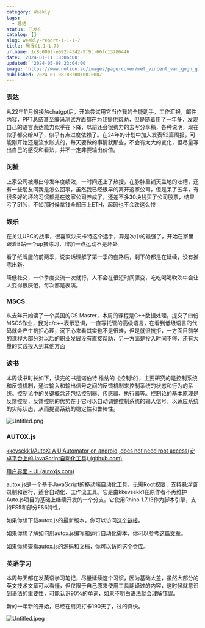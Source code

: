```yaml
---
category: Weekly
tags:
  - 总结
status: 已发布
catalog: []
slug: weekly-report-1-1-1-7
title: 周报(1.1-1.7)
urlname: 1c8c009f-e692-4342-9f9c-66fc13786446
date: '2024-01-11 18:06:00'
updated: '2024-05-08 23:04:00'
image: 'https://www.notion.so/images/page-cover/met_vincent_van_gogh_ginoux.jpg'
published: 2024-01-08T08:00:00.000Z
---
```


### 表达


从22年11月份接触chatgpt后，开始尝试用它当作我的全能助手，工作汇报，邮件内容，PPT总结甚至编码测试方面都在为我提供帮助，但是随着用了一年多，发现自己的语言表达能力似乎在下降，以前还会很费力的去写分享稿，各种说明，现在似乎都交给AI了，似乎有点过度依赖了。在24年的计划中加入发表52篇周报，可能刚开始还是流水账式的，每天要做的事情就那些，不会有太大的变化，但尽量写出自己的感受和看法，并不一定非要输出价值。


### 闲扯


上家公司被爆出停发年度绩效，一时间还上了热搜，在脉脉里铺天盖地的吐槽，还有一些朋友问我是怎么回事，虽然我已经很早的离开这家公司，但是呆了五年，有很多好的坏的习惯都是在这家公司养成了，还差不多30块钱买了公司股票，结果亏了51%，不如那时候拿钱全部压上ETH，起码也不会跌这么惨


### 娱乐


在关注UFC的战事，很喜欢沙夫卡特这个选手，算是次中的最强了，开始在家里跟着B站一个up猪练习，增加一点运动不是坏处


看了纸牌屋的前两季，说实话理解了第一季的套路后，剩下的都是在延续，没有推陈出新。


降低社交，一个季度交流一次就行，人不会在很短时间骤变，吃吃喝喝吹吹牛会让人变得很厌倦，每次都是表演。


### MSCS


从去年开始读了一个美国的CS Master，本周的课程是C++数据处理，提交了四份MSCS作业，我对c/c++表示恐惧，一直写托管的高级语言，在看到低级语言的代码就会产生抗拒心理，沉下心来看其实也不是很难，但是就很抗拒，一方面目前学的课程大部分对以后的职业发展没有直接帮助，另一方面是投入时间不够，还有大量的实践投入到其他方面


### 读书


本周读书时长如下，读完的书是诺伯特·维纳的《控制论》，主要研究的是控制系统和反馈机制，通过输入和输出信号之间的反馈机制来控制系统的状态和行为的系统。控制论中的关键概念还包括控制器、传感器、执行器等。控制论的基本原理是反馈控制，反馈控制的优势在于它可以自动调整控制系统的输入信号，以适应系统的实际状态，从而提高系统的稳定性和鲁棒性。


![Untitled.png](https://prod-files-secure.s3.us-west-2.amazonaws.com/5d24fe63-e567-4804-86f9-9fdc62e13082/4d744901-b410-4924-8554-36cce6e9aab7/Untitled.png?X-Amz-Algorithm=AWS4-HMAC-SHA256&X-Amz-Content-Sha256=UNSIGNED-PAYLOAD&X-Amz-Credential=ASIAZI2LB46643DTSKDV%2F20250407%2Fus-west-2%2Fs3%2Faws4_request&X-Amz-Date=20250407T053945Z&X-Amz-Expires=3600&X-Amz-Security-Token=IQoJb3JpZ2luX2VjEN3%2F%2F%2F%2F%2F%2F%2F%2F%2F%2FwEaCXVzLXdlc3QtMiJHMEUCIQDiPusZ%2F9jBPMqztPXKUwbeJ7W4wHLefvbbOpFi7gIgngIgLTpL44mMEcMemeMWOSCh6GINYPhj47y1AAJhOZBlz0Yq%2FwMIVhAAGgw2Mzc0MjMxODM4MDUiDOfrOJIr7Cm164wqrircA30OXJOMhIxgzxQMl05Oiytt7eTRMugAw21fe9kwvn9WnxELAEO11dEbUfwNzDIugTdo5cm07Z4lc2gima3CTxukgDgvaG9lIAF8pMtxwGzQWtUbIIL5m1gxYeSHZpeKc1mz6YOQYGNvcI83iSc248G5p6BmmjD0Af7zC6IK1DGcseqvSgXPoCULDGpUBL8Pzxf80Ep5Pz04Pq%2BJU%2FIHox8WgFviBOd8HBBwEmxp2qIJXNXGtGM7p4kX%2BEai6nXwe2KLzQnVLHSspXWddlz05%2FSyd67DuMhkAJRMccL9yv2xPHoq8Jx353aEm%2FMKPoGITxu78sLA5dKEruYxu4xeMZAeM%2FKkgHBh7MC3IVZKhIUP6N9Ph8qvK2J4%2B0Uy3pyC31j0QPzLLNNGAnBWlIOoz3J1Ol3yWzZl3HP9IYa5sX1Wurh%2BBLEM2GTI3hmyVJ7O1yMwn0Cqds%2B5hgVueAWmUKW2cCCGvLHfnEsRCfZnYm2bD2cXSufn9dk1MdnXflzBaC3v8zGS8dCF%2Fhhgga4V8h21ofPTHC9NRuX6pkeMyIP%2FiUok9qGmJyFo8yA0wOAXd1HAceJDODrmzqqcC3tgK6iIIwZWd8u4sgLQvamksOkcg7CgzztR%2F98Cip6lMKK3zb8GOqUBibaaYoTeigGqtuOvjT91gTfiCkgmGSoNOjQphvFSWygbIVvox3hYM8E%2FFuROiaG9Dg%2FEEgLPVyY%2BdGoyUvGj%2BQnCxnZUABd2f9GgzBg1LnV1o29iX4a2MGnlIse5pHTvoiOI7l6uESFfSXmeD2Jht5MDJm75JUUMTAMuqDRTEU9go1LUioVe89sSXASkY0B2B2WFFdgKmj6UlH99ZYqBbmAt25cr&X-Amz-Signature=855f0633d9238527979beabdd77a9b84600f75d8ac4616540ef766a2ec806989&X-Amz-SignedHeaders=host&x-id=GetObject)


### AUTOX.js


[kkevsekk1/AutoX: A UiAutomator on android, does not need root access(安卓平台上的JavaScript自动化工具) (github.com)](https://github.com/kkevsekk1/AutoX)


[用户界面 - UI (autoxjs.com)](http://doc.autoxjs.com/#/ui)


autox.js是一个基于JavaScript的移动端自动化工具，无需Root权限，支持悬浮窗录制和运行，适合自动化、工作流工具。它是由kkevsekk1在原作者不再维护Auto.js项目的基础上继续开发的一个分支。它使用Rhino 1.7.13作为脚本引擎，支持ES5和部分ES6特性。


如果你想下载autox.js的最新版本，你可以访问[这个链接](https://github.com/kkevsekk1/AutoX/releases)。


如果你想了解如何用autox.js编写和运行自动化脚本，你可以参考[这篇文章](https://www.cnblogs.com/ghj1976/p/autoxjs.html)。


如果你想查看autox.js的源码和文档，你可以访问[这个仓库](https://github.com/kkevsekk1/AutoX)。


### 英语学习


本周每天都在发英语学习笔记，尽量延续这个习惯，因为基础太差，虽然大部分的英文技术文章可以看懂，但仅限于自己原来使用工具翻译过的内容，这时候就意识到语法的重要性，可能认识90%的单词，如果不明白语法就会理解错误。


新的一年新的开始，已经在扇贝打卡190天了，过的真快。


![Untitled.jpeg](https://prod-files-secure.s3.us-west-2.amazonaws.com/5d24fe63-e567-4804-86f9-9fdc62e13082/c04d3014-4bd3-4142-a613-19220f0a3512/Untitled.jpeg?X-Amz-Algorithm=AWS4-HMAC-SHA256&X-Amz-Content-Sha256=UNSIGNED-PAYLOAD&X-Amz-Credential=ASIAZI2LB46643DTSKDV%2F20250407%2Fus-west-2%2Fs3%2Faws4_request&X-Amz-Date=20250407T053945Z&X-Amz-Expires=3600&X-Amz-Security-Token=IQoJb3JpZ2luX2VjEN3%2F%2F%2F%2F%2F%2F%2F%2F%2F%2FwEaCXVzLXdlc3QtMiJHMEUCIQDiPusZ%2F9jBPMqztPXKUwbeJ7W4wHLefvbbOpFi7gIgngIgLTpL44mMEcMemeMWOSCh6GINYPhj47y1AAJhOZBlz0Yq%2FwMIVhAAGgw2Mzc0MjMxODM4MDUiDOfrOJIr7Cm164wqrircA30OXJOMhIxgzxQMl05Oiytt7eTRMugAw21fe9kwvn9WnxELAEO11dEbUfwNzDIugTdo5cm07Z4lc2gima3CTxukgDgvaG9lIAF8pMtxwGzQWtUbIIL5m1gxYeSHZpeKc1mz6YOQYGNvcI83iSc248G5p6BmmjD0Af7zC6IK1DGcseqvSgXPoCULDGpUBL8Pzxf80Ep5Pz04Pq%2BJU%2FIHox8WgFviBOd8HBBwEmxp2qIJXNXGtGM7p4kX%2BEai6nXwe2KLzQnVLHSspXWddlz05%2FSyd67DuMhkAJRMccL9yv2xPHoq8Jx353aEm%2FMKPoGITxu78sLA5dKEruYxu4xeMZAeM%2FKkgHBh7MC3IVZKhIUP6N9Ph8qvK2J4%2B0Uy3pyC31j0QPzLLNNGAnBWlIOoz3J1Ol3yWzZl3HP9IYa5sX1Wurh%2BBLEM2GTI3hmyVJ7O1yMwn0Cqds%2B5hgVueAWmUKW2cCCGvLHfnEsRCfZnYm2bD2cXSufn9dk1MdnXflzBaC3v8zGS8dCF%2Fhhgga4V8h21ofPTHC9NRuX6pkeMyIP%2FiUok9qGmJyFo8yA0wOAXd1HAceJDODrmzqqcC3tgK6iIIwZWd8u4sgLQvamksOkcg7CgzztR%2F98Cip6lMKK3zb8GOqUBibaaYoTeigGqtuOvjT91gTfiCkgmGSoNOjQphvFSWygbIVvox3hYM8E%2FFuROiaG9Dg%2FEEgLPVyY%2BdGoyUvGj%2BQnCxnZUABd2f9GgzBg1LnV1o29iX4a2MGnlIse5pHTvoiOI7l6uESFfSXmeD2Jht5MDJm75JUUMTAMuqDRTEU9go1LUioVe89sSXASkY0B2B2WFFdgKmj6UlH99ZYqBbmAt25cr&X-Amz-Signature=c43f0991b4a7e66c602aeb22cda66df127b9dc74f6b7ebd46c26d18dc0f4c6f3&X-Amz-SignedHeaders=host&x-id=GetObject)

